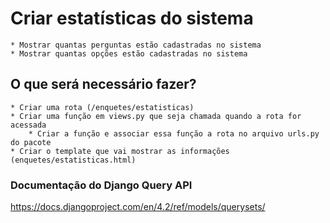 
# Criar estatísticas do sistema
    * Mostrar quantas perguntas estão cadastradas no sistema
    * Mostrar quantas opções estão cadastradas no sistema


## O que será necessário fazer?
    * Criar uma rota (/enquetes/estatisticas)
    * Criar uma função em views.py que seja chamada quando a rota for acessada
        * Criar a função e associar essa função a rota no arquivo urls.py do pacote
    * Criar o template que vai mostrar as informações (enquetes/estatisticas.html)

### Documentação do Django Query API
https://docs.djangoproject.com/en/4.2/ref/models/querysets/